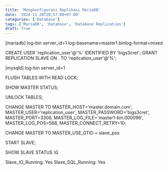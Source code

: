 ```yaml
---
title: 'Mengkonfigurasi Replikasi MariaDB'
date: '2024-11-20T20:57:00+07:00'
categories: ['Database']
tags: ['MariaDB', 'Database', 'Database Replication']
draft: True
---
```


[mariadb]
log-bin
server_id=1
log-basename=master1
binlog-format=mixed

CREATE USER 'replication_user'@'%' IDENTIFIED BY 'bigs3cret';
GRANT REPLICATION SLAVE ON *.* TO 'replication_user'@'%';

[mysqld]
log-bin
server_id=1

FLUSH TABLES WITH READ LOCK;

SHOW MASTER STATUS;

UNLOCK TABLES;

CHANGE MASTER TO
  MASTER_HOST='master.domain.com',
  MASTER_USER='replication_user',
  MASTER_PASSWORD='bigs3cret',
  MASTER_PORT=3306,
  MASTER_LOG_FILE='master1-bin.000096',
  MASTER_LOG_POS=568,
  MASTER_CONNECT_RETRY=10;

CHANGE MASTER TO MASTER_USE_GTID = slave_pos

START SLAVE;

SHOW SLAVE STATUS \G

Slave_IO_Running: Yes
Slave_SQL_Running: Yes
